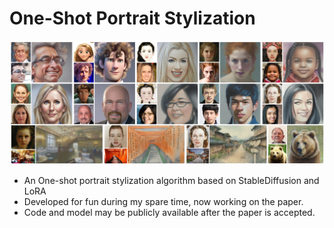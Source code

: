 # One-Shot Portrait Stylization

<img src='teaser.jpg' width=1000>

- An One-shot portrait stylization algorithm based on StableDiffusion and LoRA
- Developed for fun during my spare time, now working on the paper. 
- Code and model may be publicly available after the paper is accepted.

